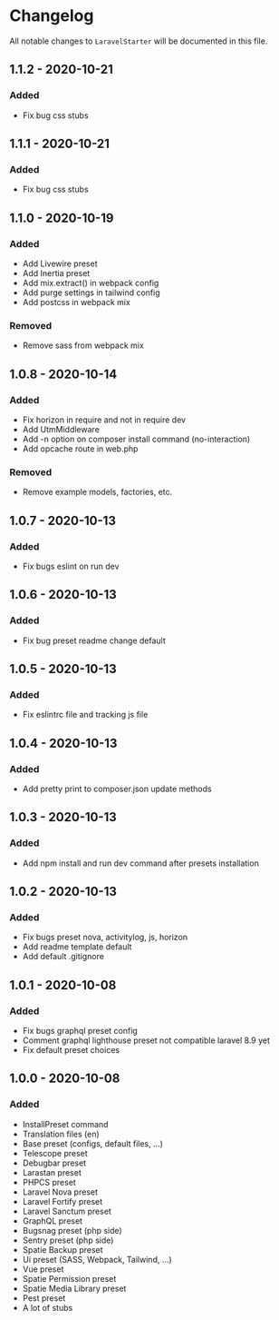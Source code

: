 # Changelog

All notable changes to `LaravelStarter` will be documented in this file.

## 1.1.2 - 2020-10-21

### Added

- Fix bug css stubs

## 1.1.1 - 2020-10-21

### Added

- Fix bug css stubs

## 1.1.0 - 2020-10-19

### Added

- Add Livewire preset
- Add Inertia preset
- Add mix.extract() in webpack config
- Add purge settings in tailwind config
- Add postcss in webpack mix

### Removed

- Remove sass from webpack mix

## 1.0.8 - 2020-10-14

### Added

- Fix horizon in require and not in require dev
- Add UtmMiddleware
- Add -n option on composer install command (no-interaction)
- Add opcache route in web.php

### Removed

- Remove example models, factories, etc.

## 1.0.7 - 2020-10-13

### Added

- Fix bugs eslint on run dev

## 1.0.6 - 2020-10-13

### Added

- Fix bug preset readme change default

## 1.0.5 - 2020-10-13

### Added

- Fix eslintrc file and tracking js file

## 1.0.4 - 2020-10-13

### Added

- Add pretty print to composer.json update methods

## 1.0.3 - 2020-10-13

### Added

- Add npm install and run dev command after presets installation

## 1.0.2 - 2020-10-13

### Added

- Fix bugs preset nova, activitylog, js, horizon
- Add readme template default
- Add default .gitignore

## 1.0.1 - 2020-10-08

### Added

- Fix bugs graphql preset config
- Comment graphql lighthouse preset not compatible laravel 8.9 yet
- Fix default preset choices

## 1.0.0 - 2020-10-08

### Added

- InstallPreset command
- Translation files (en)
- Base preset (configs, default files, ...)
- Telescope preset
- Debugbar preset
- Larastan preset
- PHPCS preset
- Laravel Nova preset
- Laravel Fortify preset
- Laravel Sanctum preset
- GraphQL preset
- Bugsnag preset (php side)
- Sentry preset (php side)
- Spatie Backup preset
- Ui preset (SASS, Webpack, Tailwind, ...)
- Vue preset
- Spatie Permission preset
- Spatie Media Library preset
- Pest preset
- A lot of stubs
